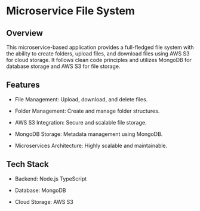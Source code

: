 # Microservice File System

## Overview

This microservice-based application provides a full-fledged file system with the ability to create folders, upload files, and download files using AWS S3 for cloud storage. It follows clean code principles and utilizes MongoDB for database storage and AWS S3 for file storage.

## Features

- File Management: Upload, download, and delete files.

- Folder Management: Create and manage folder structures.

- AWS S3 Integration: Secure and scalable file storage.

- MongoDB Storage: Metadata management using MongoDB.

- Microservices Architecture: Highly scalable and maintainable.

## Tech Stack

- Backend: Node.js TypeScript

- Database: MongoDB

- Cloud Storage: AWS S3
